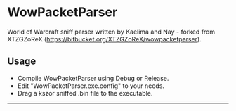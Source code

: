 WowPacketParser
========

World of Warcraft sniff parser written by Kaelima and Nay - forked from XTZGZoReX (https://bitbucket.org/XTZGZoReX/wowpacketparser).

Usage
-------------------------

* Compile WowPacketParser using Debug or Release.
* Edit "WowPacketParser.exe.config" to your needs.
* Drag a kszor sniffed .bin file to the executable.

-------------
